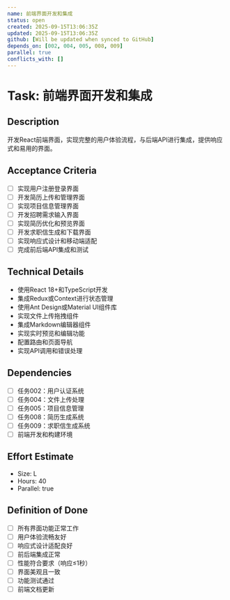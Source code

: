 ```yaml
---
name: 前端界面开发和集成
status: open
created: 2025-09-15T13:06:35Z
updated: 2025-09-15T13:06:35Z
github: [Will be updated when synced to GitHub]
depends_on: [002, 004, 005, 008, 009]
parallel: true
conflicts_with: []
---
```


# Task: 前端界面开发和集成

## Description
开发React前端界面，实现完整的用户体验流程，与后端API进行集成，提供响应式和易用的界面。

## Acceptance Criteria
- [ ] 实现用户注册登录界面
- [ ] 开发简历上传和管理界面
- [ ] 实现项目信息管理界面
- [ ] 开发招聘需求输入界面
- [ ] 实现简历优化和预览界面
- [ ] 开发求职信生成和下载界面
- [ ] 实现响应式设计和移动端适配
- [ ] 完成前后端API集成和测试

## Technical Details
- 使用React 18+和TypeScript开发
- 集成Redux或Context进行状态管理
- 使用Ant Design或Material UI组件库
- 实现文件上传拖拽组件
- 集成Markdown编辑器组件
- 实现实时预览和编辑功能
- 配置路由和页面导航
- 实现API调用和错误处理

## Dependencies
- [ ] 任务002：用户认证系统
- [ ] 任务004：文件上传处理
- [ ] 任务005：项目信息管理
- [ ] 任务008：简历生成系统
- [ ] 任务009：求职信生成系统
- [ ] 前端开发和构建环境

## Effort Estimate
- Size: L
- Hours: 40
- Parallel: true

## Definition of Done
- [ ] 所有界面功能正常工作
- [ ] 用户体验流畅友好
- [ ] 响应式设计适配良好
- [ ] 前后端集成正常
- [ ] 性能符合要求（响应≤1秒）
- [ ] 界面美观且一致
- [ ] 功能测试通过
- [ ] 前端文档更新
